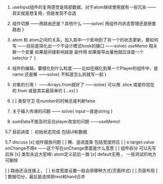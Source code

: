 1. useInput组件的复用感觉是局部数据，对于atom继续使用就有一些冗余
    ——其实就是想复用，但是发现不合适

2. 组件切换
    ——用路由还是？其他什么
    ——solve{
        用组件内状态管理还是嵌套路由
    }

3. atom 和 atom之间的关系，加入其中一个影响到了另一个的状态更新，要如何写
    ——目前是简化出一个不设计模式hook的接口
    ——solve{
        useMemo 相关联一个变量
        如果是间接影响就是 副作用  如果是导出量他就应该是一个 selector？
    }

4. 组件的编辑，要细化到什么粒度
    ——比如在细化到某一个Player的组件中，是name 还是撕
    ——solve{
        不知道怎么拆就写一起
    }

5. 对象的引用！
    ——Arrays.from就好了
    ——solve{
        可以用 .slice 或是你现在的 from 或是其实最简单的  […xx]
    }

6. [ ] 类型守卫 在number的时候总是判断false

7. 关于输入传递的问题
    —— solve{
        input一直是string
    }
8. sumData不能及时反应player改变的问题
    ——useMemo!



5.7 
目前进度：
    初始状态完成 包括UI和数据

5.7 discuss
[x] 组件摆放问题
[ ] 横、竖进度条 包括宽度挤压
[ ] e.target.value onChange不用e ——这个写在onChange里面是什么意思
[ ] 组件拆分 可以先写后拆
[x] 类型永远大驼峰\ atom定义前后一致
[x] default无用 、 一些测试的地方可删除



[ ] 路由还没连接上，
[ ] 长度宽度设置一般会用哪种方式(页面样式)
[ ] 页面布局
[ ] 数据切分，最后是选择把rest和hand合并
